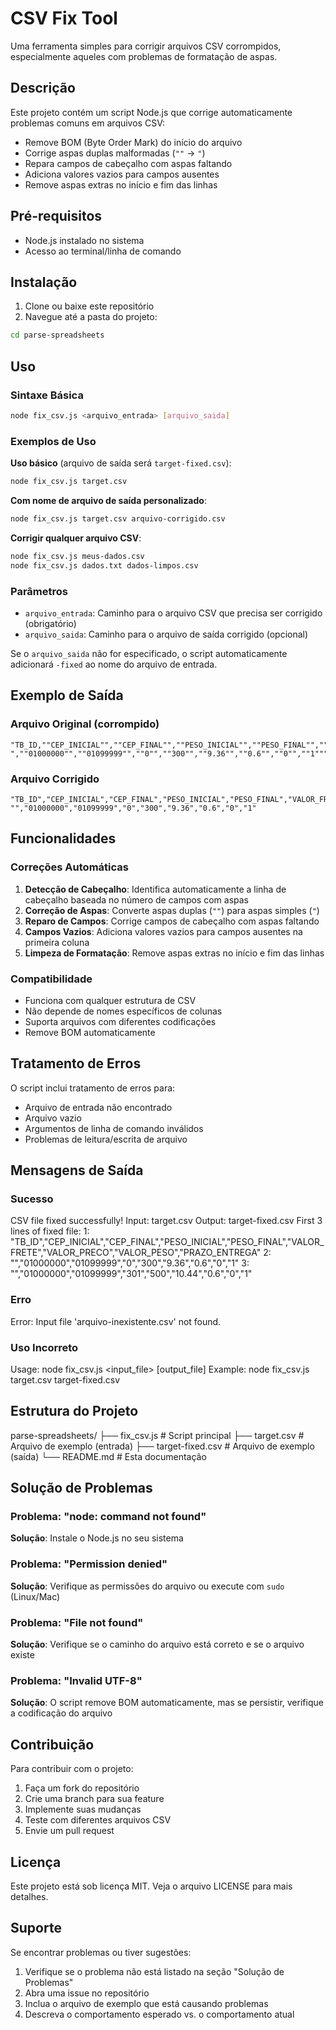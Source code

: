 # CSV Fix Tool

Uma ferramenta simples para corrigir arquivos CSV corrompidos, especialmente aqueles com problemas de formatação de aspas.

## Descrição

Este projeto contém um script Node.js que corrige automaticamente problemas comuns em arquivos CSV:

- Remove BOM (Byte Order Mark) do início do arquivo
- Corrige aspas duplas malformadas (`""` → `"`)
- Repara campos de cabeçalho com aspas faltando
- Adiciona valores vazios para campos ausentes
- Remove aspas extras no início e fim das linhas

## Pré-requisitos

- Node.js instalado no sistema
- Acesso ao terminal/linha de comando

## Instalação

1. Clone ou baixe este repositório
2. Navegue até a pasta do projeto:

```bash
cd parse-spreadsheets
```

## Uso

### Sintaxe Básica

```bash
node fix_csv.js <arquivo_entrada> [arquivo_saida]
```

### Exemplos de Uso

**Uso básico** (arquivo de saída será `target-fixed.csv`):

```bash
node fix_csv.js target.csv
```

**Com nome de arquivo de saída personalizado**:

```bash
node fix_csv.js target.csv arquivo-corrigido.csv
```

**Corrigir qualquer arquivo CSV**:

```bash
node fix_csv.js meus-dados.csv
node fix_csv.js dados.txt dados-limpos.csv
```

### Parâmetros

- `arquivo_entrada`: Caminho para o arquivo CSV que precisa ser corrigido (obrigatório)
- `arquivo_saida`: Caminho para o arquivo de saída corrigido (opcional)

Se o `arquivo_saida` não for especificado, o script automaticamente adicionará `-fixed` ao nome do arquivo de entrada.

## Exemplo de Saída

### Arquivo Original (corrompido)

```csv
"TB_ID,""CEP_INICIAL"",""CEP_FINAL"",""PESO_INICIAL"",""PESO_FINAL"",""VALOR_FRETE"",""VALOR_PRECO"",""VALOR_PESO"",""PRAZO_ENTREGA"""
",""01000000"",""01099999"",""0"",""300"",""9.36"",""0.6"",""0"",""1"""
```

### Arquivo Corrigido

```csv
"TB_ID","CEP_INICIAL","CEP_FINAL","PESO_INICIAL","PESO_FINAL","VALOR_FRETE","VALOR_PRECO","VALOR_PESO","PRAZO_ENTREGA"
"","01000000","01099999","0","300","9.36","0.6","0","1"
```

## Funcionalidades

### Correções Automáticas

1. **Detecção de Cabeçalho**: Identifica automaticamente a linha de cabeçalho baseada no número de campos com aspas
2. **Correção de Aspas**: Converte aspas duplas (`""`) para aspas simples (`"`)
3. **Reparo de Campos**: Corrige campos de cabeçalho com aspas faltando
4. **Campos Vazios**: Adiciona valores vazios para campos ausentes na primeira coluna
5. **Limpeza de Formatação**: Remove aspas extras no início e fim das linhas

### Compatibilidade

- Funciona com qualquer estrutura de CSV
- Não depende de nomes específicos de colunas
- Suporta arquivos com diferentes codificações
- Remove BOM automaticamente

## Tratamento de Erros

O script inclui tratamento de erros para:

- Arquivo de entrada não encontrado
- Arquivo vazio
- Argumentos de linha de comando inválidos
- Problemas de leitura/escrita de arquivo

## Mensagens de Saída

### Sucesso

CSV file fixed successfully!
Input: target.csv
Output: target-fixed.csv
First 3 lines of fixed file:
1: "TB_ID","CEP_INICIAL","CEP_FINAL","PESO_INICIAL","PESO_FINAL","VALOR_FRETE","VALOR_PRECO","VALOR_PESO","PRAZO_ENTREGA"
2: "","01000000","01099999","0","300","9.36","0.6","0","1"
3: "","01000000","01099999","301","500","10.44","0.6","0","1"

### Erro

Error: Input file 'arquivo-inexistente.csv' not found.

### Uso Incorreto

Usage: node fix_csv.js <input_file> [output_file]
Example: node fix_csv.js target.csv target-fixed.csv

## Estrutura do Projeto

parse-spreadsheets/
├── fix_csv.js # Script principal
├── target.csv # Arquivo de exemplo (entrada)
├── target-fixed.csv # Arquivo de exemplo (saída)
└── README.md # Esta documentação

## Solução de Problemas

### Problema: "node: command not found"

**Solução**: Instale o Node.js no seu sistema

### Problema: "Permission denied"

**Solução**: Verifique as permissões do arquivo ou execute com `sudo` (Linux/Mac)

### Problema: "File not found"

**Solução**: Verifique se o caminho do arquivo está correto e se o arquivo existe

### Problema: "Invalid UTF-8"

**Solução**: O script remove BOM automaticamente, mas se persistir, verifique a codificação do arquivo

## Contribuição

Para contribuir com o projeto:

1. Faça um fork do repositório
2. Crie uma branch para sua feature
3. Implemente suas mudanças
4. Teste com diferentes arquivos CSV
5. Envie um pull request

## Licença

Este projeto está sob licença MIT. Veja o arquivo LICENSE para mais detalhes.

## Suporte

Se encontrar problemas ou tiver sugestões:

1. Verifique se o problema não está listado na seção "Solução de Problemas"
2. Abra uma issue no repositório
3. Inclua o arquivo de exemplo que está causando problemas
4. Descreva o comportamento esperado vs. o comportamento atual
